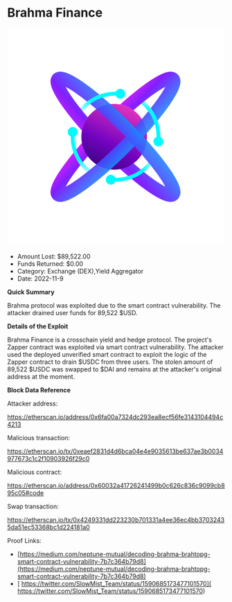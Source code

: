 # Brahma Finance
![Brahma Finance](/rektimages/Brahma-Finance.png)
- Amount Lost: $89,522.00
- Funds Returned: $0.00
- Category: Exchange (DEX),Yield Aggregator
- Date: 2022-11-9

**Quick Summary**

Brahma protocol was exploited due to the smart contract vulnerability. The attacker drained user funds for 89,522 $USD.

  


 **Details of the Exploit**

Brahma Finance is a crosschain yield and hedge protocol. The project's Zapper contract was exploited via smart contract vulnerability. The attacker used the deployed unverified smart contract to exploit the logic of the Zapper contract to drain $USDC from three users. The stolen amount of 89,522 $USDC was swapped to $DAI and remains at the attacker's original address at the moment.

  


 **Block Data Reference**

Attacker address:

https://etherscan.io/address/0x6fa00a7324dc293ea8ecf56fe3143104494c4213

  


Malicious transaction:

https://etherscan.io/tx/0xeaef2831d4d6bca04e4e9035613be637ae3b0034977673c1c2f10903926f29c0

  


Malicious contract:

https://etherscan.io/address/0x60032a41726241499b0c626c836c9099cb895c05#code

  


Swap transaction:

https://etherscan.io/tx/0x4249331dd223230b701331a4ee36ec4bb37032435da51ec53368bc1d224181a0


Proof Links:
- [https://medium.com/neptune-mutual/decoding-brahma-brahtopg-smart-contract-vulnerability-7b7c364b79d8](https://medium.com/neptune-mutual/decoding-brahma-brahtopg-smart-contract-vulnerability-7b7c364b79d8)
- [ https://twitter.com/SlowMist_Team/status/1590685173477101570]( https://twitter.com/SlowMist_Team/status/1590685173477101570)


